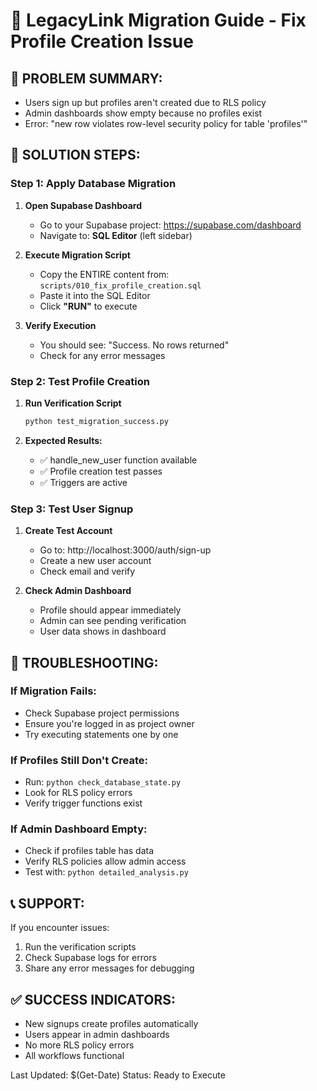 🚀 LegacyLink Migration Guide - Fix Profile Creation Issue
===========================================================

## 🎯 PROBLEM SUMMARY:
- Users sign up but profiles aren't created due to RLS policy
- Admin dashboards show empty because no profiles exist
- Error: "new row violates row-level security policy for table 'profiles'"

## 🔧 SOLUTION STEPS:

### Step 1: Apply Database Migration
1. **Open Supabase Dashboard**
   - Go to your Supabase project: https://supabase.com/dashboard
   - Navigate to: **SQL Editor** (left sidebar)

2. **Execute Migration Script**
   - Copy the ENTIRE content from: `scripts/010_fix_profile_creation.sql`
   - Paste it into the SQL Editor
   - Click **"RUN"** to execute

3. **Verify Execution**
   - You should see: "Success. No rows returned"
   - Check for any error messages

### Step 2: Test Profile Creation
1. **Run Verification Script**
   ```bash
   python test_migration_success.py
   ```

2. **Expected Results:**
   - ✅ handle_new_user function available
   - ✅ Profile creation test passes
   - ✅ Triggers are active

### Step 3: Test User Signup
1. **Create Test Account**
   - Go to: http://localhost:3000/auth/sign-up
   - Create a new user account
   - Check email and verify

2. **Check Admin Dashboard**
   - Profile should appear immediately
   - Admin can see pending verification
   - User data shows in dashboard

## 🚨 TROUBLESHOOTING:

### If Migration Fails:
- Check Supabase project permissions
- Ensure you're logged in as project owner
- Try executing statements one by one

### If Profiles Still Don't Create:
- Run: `python check_database_state.py`
- Look for RLS policy errors
- Verify trigger functions exist

### If Admin Dashboard Empty:
- Check if profiles table has data
- Verify RLS policies allow admin access
- Test with: `python detailed_analysis.py`

## 📞 SUPPORT:
If you encounter issues:
1. Run the verification scripts
2. Check Supabase logs for errors
3. Share any error messages for debugging

## ✅ SUCCESS INDICATORS:
- New signups create profiles automatically
- Users appear in admin dashboards
- No more RLS policy errors
- All workflows functional

Last Updated: $(Get-Date)
Status: Ready to Execute
